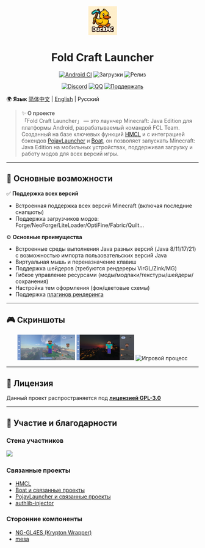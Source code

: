 <div align="center">
    <img width="75" src="/FCL/src/main/res/drawable/img_app.png"></img>
</div>

<h1 align="center">Fold Craft Launcher</h1>

<div align="center">

[![Android CI](https://github.com/FCL-Team/FoldCraftLauncher/actions/workflows/main.yml/badge.svg)](https://github.com/FCL-Team/FoldCraftLauncher/actions/workflows/main.yml)
![Загрузки](https://img.shields.io/github/downloads/FCL-Team/FoldCraftLauncher/total?style=flat-square&color=f18cb9)
![Релиз](https://img.shields.io/github/v/release/FCL-Team/FoldCraftLauncher?style=flat-square&color=f18cb9)

[![Discord](https://img.shields.io/badge/Discord-red?logo=discord&logoColor=white)](https://discord.gg/ffhvuXTwyV)
[![QQ](https://img.shields.io/badge/QQ-green)](http://qm.qq.com/cgi-bin/qm/qr?_wv=1027&k=LwxydGEvBZJnn09sXOjkQo9tuuLcYwx5&authKey=seyY5pPUCIHMWS5FqVryq926T0G2GarSXetpxxV9DJxBVt%2FPcg1vxN%2F%2FXpsCowyk&noverify=0&group_code=762054349)
[![Поддержать](https://img.shields.io/badge/sponsor-blue?logo=GitHub-Sponsors)](https://afdian.com/@tungs)

</div>

🌍 **Язык**
[简体中文](./README.md) | [English](./README_EN.md) | Русский

> ✨ **О проекте**  
> 「Fold Craft Launcher」 — это лаунчер Minecraft: Java Edition для платформы Android, разрабатываемый командой FCL Team. Созданный на базе ключевых функций [HMCL](https://github.com/HMCL-dev/HMCL) и с интеграцией бэкендов [PojavLauncher](https://github.com/PojavLauncherTeam/PojavLauncher) и [Boat](https://github.com/AOF-Dev/Boat), он позволяет запускать Minecraft: Java Edition на мобильных устройствах, поддерживая загрузку и работу модов для всех версий игры.

---

## 🚀 Основные возможности

✅ **Поддержка всех версий**  
- Встроенная поддержка всех версий Minecraft (включая последние снапшоты)
- Поддержка загрузчиков модов: Forge/NeoForge/LiteLoader/OptiFine/Fabric/Quilt...

⚙️ **Основные преимущества**  
- Встроенные среды выполнения Java разных версий (Java 8/11/17/21) с возможностью импорта пользовательских версий Java
- Виртуальная мышь и переназначение клавиш
- Поддержка шейдеров (требуются рендереры VirGL/Zink/MG)
- Гибкое управление ресурсами (моды/модпаки/текстуры/шейдеры/сохранения)
- Настройка тем оформления (фон/цветовые схемы)
- Поддержка [плагинов рендеринга](https://github.com/ShirosakiMio/FCLRendererPlugin)

---

## 🎮 Скриншоты

<div align="center">
  <img src="/.github/images/ui_main_light.jpg" width="30%" alt="Светлая тема">
  <img src="/.github/images/ui_main_dark.jpg" width="30%" alt="Тёмная тема">
  <img src="/.github/images/game.jpg" width="30%" alt="Игровой процесс">
</div>

---

## 📜 Лицензия

Данный проект распространяется под **[лицензией GPL-3.0](https://www.gnu.org/licenses/gpl-3.0.html)**

---

## 🤝 Участие и благодарности
### Стена участников
<a href="https://github.com/FCL-Team/FoldCraftLauncher/graphs/contributors">
  <img src="https://contrib.rocks/image?repo=FCL-Team/FoldCraftLauncher" />
</a>

### Связанные проекты
- [HMCL](https://github.com/HMCL-dev/HMCL)
- [Boat и связанные проекты](https://github.com/AOF-Dev/Boat)
- [PojavLauncher и связанные проекты](https://github.com/PojavLauncherTeam/PojavLauncher)
- [authlib-injector](https://github.com/yushijinhun/authlib-injector)

### Сторонние компоненты
- [NG-GL4ES (Krypton Wrapper)](https://github.com/BZLZHH/NG-GL4ES)
- [mesa](https://gitlab.freedesktop.org/mesa/mesa)